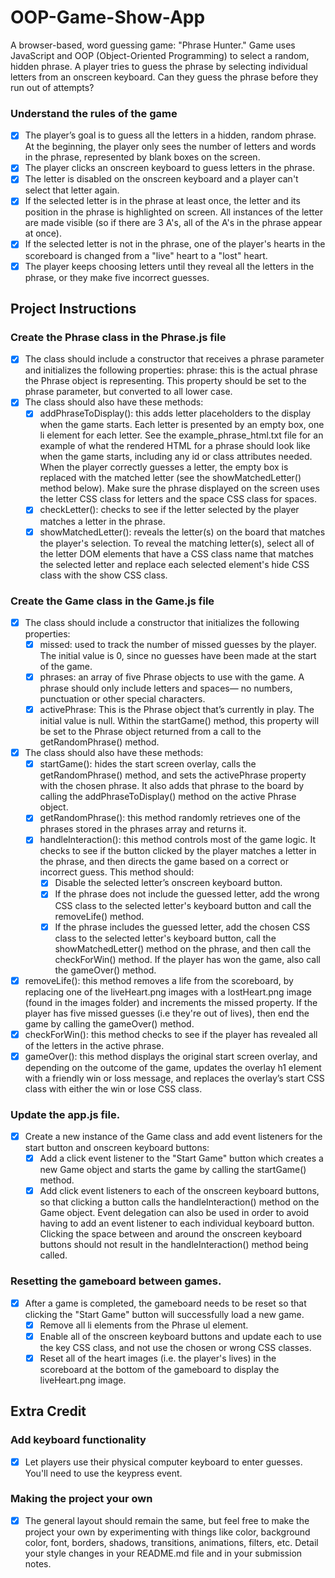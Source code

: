 # OOP-Game-Show-App
A browser-based, word guessing game: "Phrase Hunter." Game uses JavaScript and OOP (Object-Oriented Programming) to select a random, hidden phrase. A player tries to guess the phrase by selecting individual letters from an onscreen keyboard. Can they guess the phrase before they run out of attempts?
### Understand the rules of the game
- [x] The player’s goal is to guess all the letters in a hidden, random phrase. At the beginning, the player only sees the number of letters and words in the phrase, represented by blank boxes on the screen.
- [x] The player clicks an onscreen keyboard to guess letters in the phrase.
- [x] The letter is disabled on the onscreen keyboard and a player can't select that letter again.
- [x] If the selected letter is in the phrase at least once, the letter and its position in the phrase is highlighted on screen. All instances of the letter are made visible (so if there are 3 A's, all of the A's in the phrase appear at once).
- [x] If the selected letter is not in the phrase, one of the player's hearts in the scoreboard is changed from a "live" heart to a "lost" heart.
- [x] The player keeps choosing letters until they reveal all the letters in the phrase, or they make five incorrect guesses.
## Project Instructions
### Create the Phrase class in the Phrase.js file
- [x] The class should include a constructor that receives a phrase parameter and initializes the following properties:
phrase: this is the actual phrase the Phrase object is representing. This property should be set to the phrase parameter, but converted to all lower case.
- [x] The class should also have these methods:
    - [x] addPhraseToDisplay(): this adds letter placeholders to the display when the game starts. Each letter is presented by an empty box, one li element for each letter. See the example_phrase_html.txt file for an example of what the rendered HTML for a phrase should look like when the game starts, including any id or class attributes needed. When the player correctly guesses a letter, the empty box is replaced with the matched letter (see the showMatchedLetter() method below). Make sure the phrase displayed on the screen uses the letter CSS class for letters and the space CSS class for spaces.
    - [x] checkLetter(): checks to see if the letter selected by the player matches a letter in the phrase.
    - [x] showMatchedLetter(): reveals the letter(s) on the board that matches the player's selection. To reveal the matching letter(s), select all of the letter DOM elements that have a CSS class name that matches the selected letter and replace each selected element's hide CSS class with the show CSS class.
### Create the Game class in the Game.js file
- [x] The class should include a constructor that initializes the following properties:
  - [x] missed: used to track the number of missed guesses by the player. The initial value is 0, since no guesses have been made at the start of the game.
  - [x] phrases: an array of five Phrase objects to use with the game. A phrase should only include letters and spaces— no numbers, punctuation or other special characters.
  - [x] activePhrase: This is the Phrase object that’s currently in play. The initial value is null. Within the startGame() method, this property will be set to the Phrase object returned from a call to the getRandomPhrase() method.
- [x] The class should also have these methods:
  - [x] startGame(): hides the start screen overlay, calls the getRandomPhrase() method, and sets the activePhrase property with the chosen phrase. It also adds that phrase to the board by calling the addPhraseToDisplay() method on the active Phrase object.
  - [x] getRandomPhrase(): this method randomly retrieves one of the phrases stored in the phrases array and returns it.
  - [x] handleInteraction(): this method controls most of the game logic. It checks to see if the button clicked by the player matches a letter in the phrase, and then directs the game based on a correct or incorrect guess. This method should:
    - [x] Disable the selected letter’s onscreen keyboard button.
    - [x] If the phrase does not include the guessed letter, add the wrong CSS class to the selected letter's keyboard button and call the removeLife() method.
    - [x] If the phrase includes the guessed letter, add the chosen CSS class to the selected letter's keyboard button, call the showMatchedLetter() method on the phrase, and then call the checkForWin() method. If the player has won the game, also call the gameOver() method.
- [x] removeLife(): this method removes a life from the scoreboard, by replacing one of the liveHeart.png images with a lostHeart.png image (found in the images folder) and increments the missed property. If the player has five missed guesses (i.e they're out of lives), then end the game by calling the gameOver() method.
- [x] checkForWin(): this method checks to see if the player has revealed all of the letters in the active phrase.
- [x] gameOver(): this method displays the original start screen overlay, and depending on the outcome of the game, updates the overlay h1 element with a friendly win or loss message, and replaces the overlay’s start CSS class with either the win or lose CSS class.
### Update the app.js file.
- [x] Create a new instance of the Game class and add event listeners for the start button and onscreen keyboard buttons:
  - [x] Add a click event listener to the "Start Game" button which creates a new Game object and starts the game by calling the startGame() method.
  - [x] Add click event listeners to each of the onscreen keyboard buttons, so that clicking a button calls the handleInteraction() method on the Game object. Event delegation can also be used in order to avoid having to add an event listener to each individual keyboard button. Clicking the space between and around the onscreen keyboard buttons should not result in the handleInteraction() method being called.
### Resetting the gameboard between games.
- [x] After a game is completed, the gameboard needs to be reset so that clicking the "Start Game" button will successfully load a new game.
  - [x] Remove all li elements from the Phrase ul element.
  - [x] Enable all of the onscreen keyboard buttons and update each to use the key CSS class, and not use the chosen or wrong CSS classes.
  - [x] Reset all of the heart images (i.e. the player's lives) in the scoreboard at the bottom of the gameboard to display the liveHeart.png image.

## Extra Credit
### Add keyboard functionality
- [x] Let players use their physical computer keyboard to enter guesses. You'll need to use the keypress event.
### Making the project your own
- [x] The general layout should remain the same, but feel free to make the project your own by experimenting with things like color, background color, font, borders, shadows, transitions, animations, filters, etc.
Detail your style changes in your README.md file and in your submission notes.

